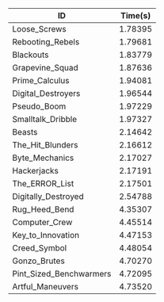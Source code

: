 |ID|Time(s)|
|-|-|
|Loose_Screws|1.78395|
|Rebooting_Rebels|1.79681|
|Blackouts|1.83779|
|Grapevine_Squad|1.87636|
|Prime_Calculus|1.94081|
|Digital_Destroyers|1.96544|
|Pseudo_Boom|1.97229|
|Smalltalk_Dribble|1.97327|
|Beasts|2.14642|
|The_Hit_Blunders|2.16612|
|Byte_Mechanics|2.17027|
|Hackerjacks|2.17191|
|The_ERROR_List|2.17501|
|Digitally_Destroyed|2.54788|
|Rug_Heed_Bend|4.35307|
|Computer_Crew|4.45514|
|Key_to_Innovation|4.47153|
|Creed_Symbol|4.48054|
|Gonzo_Brutes|4.70270|
|Pint_Sized_Benchwarmers|4.72095|
|Artful_Maneuvers|4.73520|
